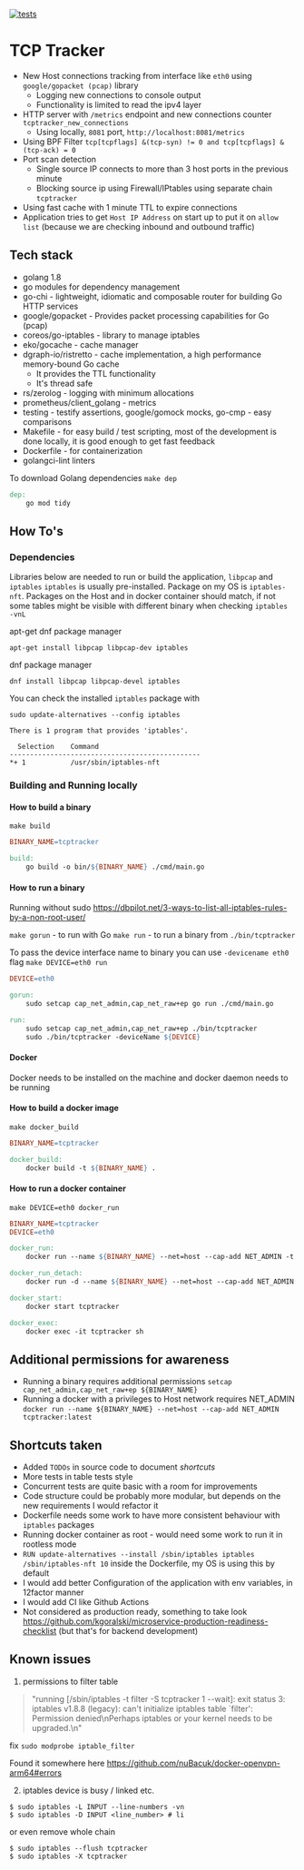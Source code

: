 [![tests](https://github.com/kgoralski/tcptracker/actions/workflows/tests.yml/badge.svg)](https://github.com/kgoralski/tcptracker/actions/workflows/tests.yml)

# TCP Tracker

* New Host connections tracking from interface like `eth0` using `google/gopacket (pcap)` library
  * Logging new connections to console output
  * Functionality is limited to read the ipv4 layer
* HTTP server with `/metrics` endpoint and new connections counter `tcptracker_new_connections`
  * Using locally, `8081` port, `http://localhost:8081/metrics`
* Using BPF Filter `tcp[tcpflags] &(tcp-syn) != 0 and tcp[tcpflags] &(tcp-ack) = 0`
* Port scan detection
  * Single source IP connects to more than 3 host ports in the previous minute
  * Blocking source ip using Firewall/IPtables using separate chain `tcptracker`
* Using fast cache with 1 minute TTL to expire connections 
* Application tries to get `Host IP Address` on start up to put it on `allow list`
(because we are checking inbound and outbound traffic)


## Tech stack

* golang 1.8 
* go modules for dependency management
* go-chi - lightweight, idiomatic and composable router for building Go HTTP services
* google/gopacket - Provides packet processing capabilities for Go (pcap) 
* coreos/go-iptables - library to manage iptables
* eko/gocache - cache manager
* dgraph-io/ristretto - cache implementation, a high performance memory-bound Go cache
  * It provides the TTL functionality
  * It's thread safe
* rs/zerolog - logging with minimum allocations
* prometheus/client_golang - metrics
* testing - testify assertions, google/gomock mocks, go-cmp - easy comparisons
* Makefile - for easy build / test scripting, most of the development is done locally, it is good enough to get fast feedback
* Dockerfile - for containerization
* golangci-lint linters

To download Golang dependencies `make dep`
```makefile
dep:
	go mod tidy
```

## How To's

### Dependencies

Libraries below are needed to run or build the application, `libpcap` and `iptables`
`iptables` is usually pre-installed. Package on my OS is `iptables-nft`. 
Packages on the Host and in docker container should match, if not some tables might be visible with different binary when checking `iptables -vnL`

apt-get dnf package manager
```
apt-get install libpcap libpcap-dev iptables
```

dnf package manager
```
dnf install libpcap libpcap-devel iptables
```

You can check the installed `iptables` package with

```
sudo update-alternatives --config iptables

There is 1 program that provides 'iptables'.

  Selection    Command
-----------------------------------------------
*+ 1           /usr/sbin/iptables-nft

```

### Building and Running locally

#### How to build a binary 

`make build`
```makefile
BINARY_NAME=tcptracker

build:
	go build -o bin/${BINARY_NAME} ./cmd/main.go
```

#### How to run a binary

Running without sudo https://dbpilot.net/3-ways-to-list-all-iptables-rules-by-a-non-root-user/

`make gorun` - to run with Go
`make run` - to run a binary from `./bin/tcptracker`

To pass the device interface name to binary you can use `-devicename eth0` flag
```make DEVICE=eth0 run```

```makefile
DEVICE=eth0

gorun:
	sudo setcap cap_net_admin,cap_net_raw+ep go run ./cmd/main.go

run:
	sudo setcap cap_net_admin,cap_net_raw+ep ./bin/tcptracker
	sudo ./bin/tcptracker -deviceName ${DEVICE}
```

#### Docker

Docker needs to be installed on the machine and docker daemon needs to be running

#### How to build a docker image

`make docker_build`

```makefile
BINARY_NAME=tcptracker

docker_build:
	docker build -t ${BINARY_NAME} .
```
#### How to run a docker container

`make DEVICE=eth0 docker_run`

```makefile
BINARY_NAME=tcptracker
DEVICE=eth0

docker_run:
	docker run --name ${BINARY_NAME} --net=host --cap-add NET_ADMIN -t tcptracker:latest -deviceName ${DEVICE}

docker_run_detach:
	docker run -d --name ${BINARY_NAME} --net=host --cap-add NET_ADMIN -t tcptracker:latest -deviceName ${DEVICE}

docker_start:
	docker start tcptracker

docker_exec:
	docker exec -it tcptracker sh
```

## Additional permissions for awareness

* Running a binary requires additional permissions `setcap cap_net_admin,cap_net_raw+ep ${BINARY_NAME}`
* Running a docker with a privileges to Host network requires NET_ADMIN `docker run --name ${BINARY_NAME} --net=host --cap-add NET_ADMIN tcptracker:latest`

## Shortcuts taken
* Added `TODOs` in source code to document _shortcuts_
* More tests in table tests style
* Concurrent tests are quite basic with a room for improvements
* Code structure could be probably more modular, but depends on the new requirements I would refactor it
* Dockerfile needs some work to have more consistent behaviour with `iptables` packages
* Running docker container as root - would need some work to run it in rootless mode
* `RUN update-alternatives --install /sbin/iptables iptables /sbin/iptables-nft 10` inside the Dockerfile, my OS is using this by default
* I would add better Configuration of the application with env variables, in 12factor manner
* I would add CI like Github Actions
* Not considered as production ready, something to take look https://github.com/kgoralski/microservice-production-readiness-checklist (but that's for backend development)

## Known issues

1. permissions to filter table 
> "running [/sbin/iptables -t filter -S tcptracker 1 --wait]: exit status 3: iptables v1.8.8 (legacy): can't initialize iptables table `filter': Permission denied\nPerhaps iptables or your kernel needs to be upgraded.\n"

fix `sudo modprobe iptable_filter`

Found it somewhere here https://github.com/nuBacuk/docker-openvpn-arm64#errors


2. iptables device is busy / linked etc.

```
$ sudo iptables -L INPUT --line-numbers -vn
$ sudo iptables -D INPUT <line_number> # li
```
or even remove whole chain
```
$ sudo iptables --flush tcptracker
$ sudo iptables -X tcptracker
```
